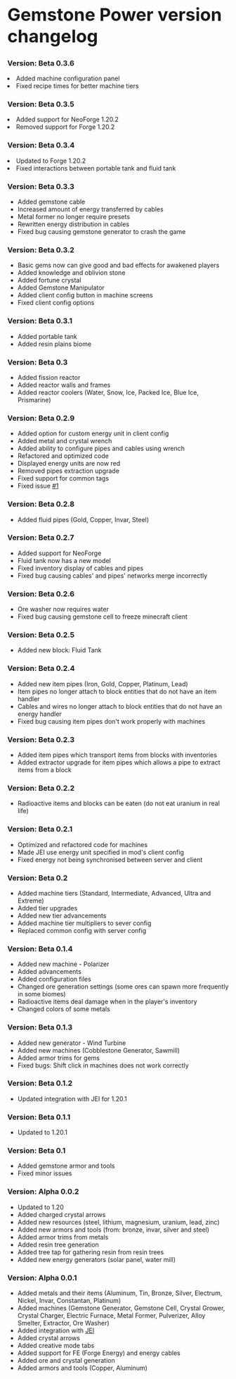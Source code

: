 <h1 style="font-size: 40px">Gemstone Power version changelog</h1>

<h3>Version: Beta 0.3.6</h3>
<li>Added machine configuration panel
<li>Fixed recipe times for better machine tiers

<h3>Version: Beta 0.3.5</h3>
<li>Added support for NeoForge 1.20.2
<li>Removed support for Forge 1.20.2

<h3>Version: Beta 0.3.4</h3>
<li>Updated to Forge 1.20.2
<li>Fixed interactions between portable tank and fluid tank

<h3>Version: Beta 0.3.3</h3>
<ul>
<li>Added gemstone cable
<li>Increased amount of energy transferred by cables
<li>Metal former no longer require presets
<li>Rewritten energy distribution in cables
<li>Fixed bug causing gemstone generator to crash the game
</ul>

<h3>Version: Beta 0.3.2</h3>
<ul>
<li>Basic gems now can give good and bad effects for awakened players
<li>Added knowledge and oblivion stone
<li>Added fortune crystal
<li>Added Gemstone Manipulator
<li>Added client config button in machine screens
<li>Fixed client config options
</ul>

<h3>Version: Beta 0.3.1</h3>
<ul>
<li>Added portable tank
<li>Added resin plains biome
</ul>

<h3>Version: Beta 0.3</h3>
<ul>
<li>Added fission reactor
<li>Added reactor walls and frames
<li>Added reactor coolers (Water, Snow, Ice, Packed Ice, Blue Ice, Prismarine)
</ul>

<h3>Version: Beta 0.2.9</h3>
<ul>
<li>Added option for custom energy unit in client config
<li>Added metal and crystal wrench
<li>Added ability to configure pipes and cables using wrench
<li>Refactored and optimized code
<li>Displayed energy units are now red
<li>Removed pipes extraction upgrade
<li>Fixed support for common tags
<li>Fixed issue <a href="https://github.com/Visnaa/GemstonePower/issues/1">#1</a>
</ul>

<h3>Version: Beta 0.2.8</h3>
<ul>
<li>Added fluid pipes (Gold, Copper, Invar, Steel)
</ul>

<h3>Version: Beta 0.2.7</h3>
<ul>
<li>Added support for NeoForge
<li>Fluid tank now has a new model
<li>Fixed inventory display of cables and pipes
<li>Fixed bug causing cables' and pipes' networks merge incorrectly
</ul>

<h3>Version: Beta 0.2.6</h3>
<ul>
<li>Ore washer now requires water
<li>Fixed bug causing gemstone cell to freeze minecraft client
</ul>

<h3>Version: Beta 0.2.5</h3>
<ul>
<li>Added new block: Fluid Tank
</ul>

<h3>Version: Beta 0.2.4</h3>
<ul>
<li>Added new item pipes (Iron, Gold, Copper, Platinum, Lead)
<li>Item pipes no longer attach to block entities that do not have an item handler
<li>Cables and wires no longer attach to block entities that do not have an energy handler
<li>Fixed bug causing item pipes don't work properly with machines
</ul>

<h3>Version: Beta 0.2.3</h3>
<ul>
<li>Added item pipes which transport items from blocks with inventories 
<li>Added extractor upgrade for item pipes which allows a pipe to extract items from a block
</ul>

<h3>Version: Beta 0.2.2</h3>
<ul>
<li>Radioactive items and blocks can be eaten (do not eat uranium in real life)
</ul>

<h3>Version: Beta 0.2.1</h3>
<ul>
<li>Optimized and refactored code for machines
<li>Made JEI use energy unit specified in mod's client config
<li>Fixed energy not being synchronised between server and client
</ul>

<h3>Version: Beta 0.2</h3>
<ul>
<li>Added machine tiers (Standard, Intermediate, Advanced, Ultra and Extreme)
<li>Added tier upgrades
<li>Added new tier advancements
<li>Added machine tier multipliers to sever config
<li>Replaced common config with server config
</ul>

<h3>Version: Beta 0.1.4</h3>
<ul>
<li>Added new machine - Polarizer
<li>Added advancements
<li>Added configuration files
<li>Changed ore generation settings (some ores can spawn more frequently in some biomes)
<li>Radioactive items deal damage when in the player's inventory
<li>Changed colors of some metals
</ul>

<h3>Version: Beta 0.1.3</h3>
<ul>
<li>Added new generator - Wind Turbine
<li>Added new machines (Cobblestone Generator, Sawmill)
<li>Added armor trims for gems
<li>Fixed bugs: Shift click in machines does not work correctly
</ul>

<h3>Version: Beta 0.1.2</h3>
<ul>
<li>Updated integration with JEI for 1.20.1
</ul>

<h3>Version: Beta 0.1.1</h3>
<ul>
<li>Updated to 1.20.1
</ul>

<h3>Version: Beta 0.1</h3>
<ul>
<li>Added gemstone armor and tools
<li>Fixed minor issues
</ul>

<h3>Version: Alpha 0.0.2</h3>
<ul>
<li>Updated to 1.20
<li>Added charged crystal arrows
<li>Added new resources (steel, lithium, magnesium, uranium, lead, zinc)
<li>Added new armors and tools (from: bronze, invar, silver and steel)
<li>Added armor trims from metals
<li>Added resin tree generation
<li>Added tree tap for gathering resin from resin trees
<li>Added new energy generators (solar panel, water mill)
</ul>

<h3>Version: Alpha 0.0.1</h3>
<ul>
<li>Added metals and their items (Aluminum, Tin, Bronze, Silver, Electrum, Nickel, Invar, Constantan, Platinum)
<li>Added machines (Gemstone Generator, Gemstone Cell, Crystal Grower, Crystal Charger, Electric Furnace, Metal Former, Pulverizer, Alloy Smelter, Extractor, Ore Washer)
<li>Added integration with <a href="https://modrinth.com/mod/jei" target="_blank">JEI</a> 
<li>Added crystal arrows
<li>Added creative mode tabs
<li>Added support for FE (Forge Energy) and energy cables
<li>Added ore and crystal generation
<li>Added armors and tools (Copper, Aluminum)
</ul>